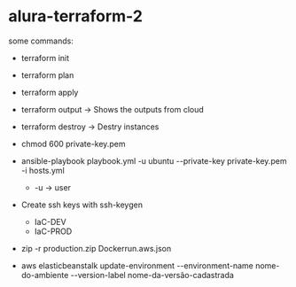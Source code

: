 # alura-terraform-2
some commands:
* terraform init
* terraform plan
* terraform apply
* terraform output -> Shows the outputs from cloud
* terraform destroy -> Destry instances
* chmod 600 private-key.pem
* ansible-playbook playbook.yml -u ubuntu --private-key private-key.pem -i hosts.yml
    * -u -> user

* Create ssh keys with ssh-keygen
    * IaC-DEV
    * IaC-PROD

* zip -r production.zip Dockerrun.aws.json
* aws elasticbeanstalk update-environment --environment-name nome-do-ambiente --version-label nome-da-versão-cadastrada
